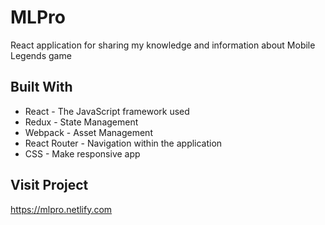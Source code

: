 # MLPro
React application for sharing my knowledge and information about Mobile Legends game  

## Built With

- React - The JavaScript framework used
- Redux - State Management
- Webpack - Asset Management
- React Router - Navigation within the application
- CSS - Make responsive app

## Visit Project

https://mlpro.netlify.com
